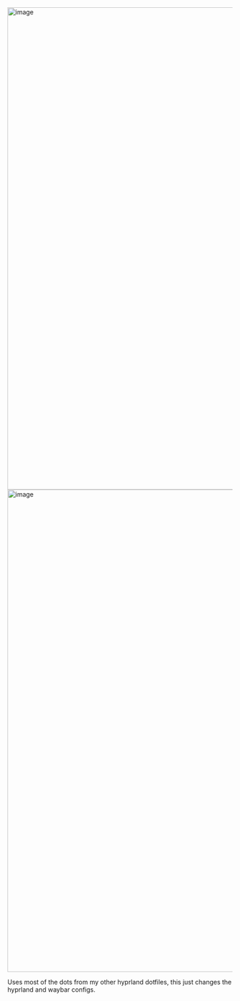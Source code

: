
<img width="2560" height="1080" alt="image" src="https://github.com/user-attachments/assets/3a55eb7e-1589-4aad-910c-a0d978cbb482" />
<img width="2560" height="1080" alt="image" src="https://github.com/user-attachments/assets/9d915cc1-a6cd-4012-8fa2-bd3f5c627689" />


Uses most of the dots from my other hyprland dotfiles, this just changes the hyprland and waybar configs.
